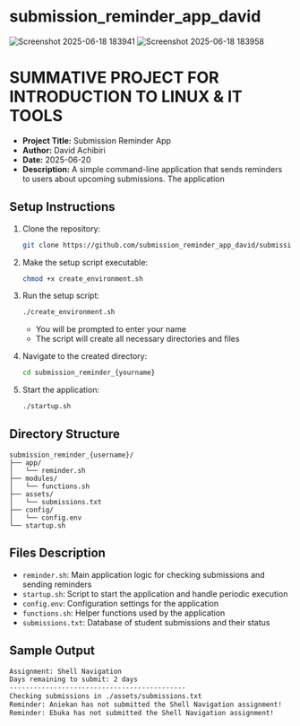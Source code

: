 # submission_reminder_app_david
![Screenshot 2025-06-18 183941](https://github.com/user-attachments/assets/2467b268-4baf-4041-9c89-b700de54b5df)
![Screenshot 2025-06-18 183958](https://github.com/user-attachments/assets/51821655-aa88-4c2f-905e-53fb7a172d98)



# SUMMATIVE PROJECT FOR INTRODUCTION TO LINUX & IT TOOLS

- **Project Title:** Submission Reminder App
- **Author:** David Achibiri 
- **Date:** 2025-06-20
- **Description:** A simple command-line application that sends reminders to users about upcoming submissions. The application
 
 ## Setup Instructions

1. Clone the repository:
   ```bash
   git clone https://github.com/submission_reminder_app_david/submission_reminder_credia.git
   ```

2. Make the setup script executable:
   ```bash
   chmod +x create_environment.sh
   ```

3. Run the setup script:
   ```bash
   ./create_environment.sh
   ```
   - You will be prompted to enter your name
   - The script will create all necessary directories and files

4. Navigate to the created directory:
   ```bash
   cd submission_reminder_{yourname}
   ```

5. Start the application:
   ```bash
   ./startup.sh
   ```

## Directory Structure

```
submission_reminder_{username}/
├── app/
│   └── reminder.sh
├── modules/
│   └── functions.sh
├── assets/
│   └── submissions.txt
├── config/
│   └── config.env
└── startup.sh
```

## Files Description

- `reminder.sh`: Main application logic for checking submissions and sending reminders
- `startup.sh`: Script to start the application and handle periodic execution
- `config.env`: Configuration settings for the application
- `functions.sh`: Helper functions used by the application
- `submissions.txt`: Database of student submissions and their status

## Sample Output

```bash
Assignment: Shell Navigation
Days remaining to submit: 2 days
--------------------------------------------
Checking submissions in ./assets/submissions.txt
Reminder: Aniekan has not submitted the Shell Navigation assignment!
Reminder: Ebuka has not submitted the Shell Navigation assignment!
```
